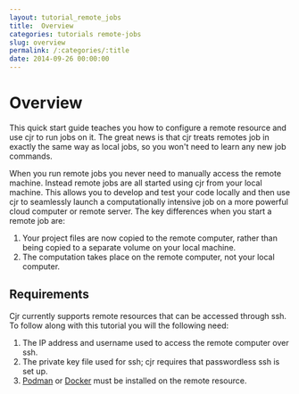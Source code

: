 ```yaml
---
layout: tutorial_remote_jobs
title:  Overview
categories: tutorials remote-jobs
slug: overview
permalink: /:categories/:title
date: 2014-09-26 00:00:00
---
```


Overview
=======================

This quick start guide teaches you how to configure a remote resource and use cjr to run jobs on it. 
The great news is that cjr treats remotes job in exactly the same way as local jobs, so you won't need to learn any new job commands. 

When you run remote jobs you never need to manually access the remote machine. Instead remote jobs are all started using cjr from your local machine.
This allows you to develop and test your code locally and then use cjr to seamlessly launch a computationally intensive job on a more powerful cloud computer or remote server.
The key differences when you start a remote job are:
1. Your project files are now copied to the remote computer, rather than being copied to a separate volume on your local machine.
2. The computation takes place on the remote computer, not your local computer.

## Requirements

Cjr currently supports remote resources that can be accessed through ssh. To follow along with this tutorial you will the following need:

1. The IP address and username used to access the remote computer over ssh.
2. The private key file used for ssh; cjr requires that passwordless ssh is set up.
3. [Podman](https://podman.io/) or [Docker](https://docs.docker.com/get-docker/) must be installed on the remote resource.